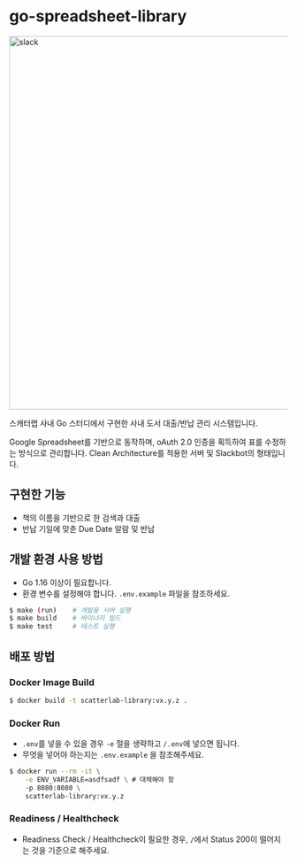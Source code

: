 # go-spreadsheet-library

<img width="675" alt="slack" src="https://user-images.githubusercontent.com/5152494/127766277-94699dc5-9f13-477b-8f96-b3c065b05f02.png">

스캐터랩 사내 Go 스터디에서 구현한 사내 도서 대출/반납 관리 시스템입니다. 

Google Spreadsheet를 기반으로 동작하며, oAuth 2.0 인증을 획득하여 표를 수정하는 방식으로 관리합니다. Clean Architecture를 적용한 서버 및 Slackbot의 형태입니다.

## 구현한 기능

* 책의 이름을 기반으로 한 검색과 대출
* 반납 기일에 맞춘 Due Date 알람 및 반납

## 개발 환경 사용 방법

* Go 1.16 이상이 필요합니다.
* 환경 변수를 설정해야 합니다. `.env.example` 파일을 참조하세요.

```bash
$ make (run)    # 개발용 서버 실행
$ make build    # 바이너리 빌드
$ make test     # 테스트 실행
```

## 배포 방법

### Docker Image Build

```bash
$ docker build -t scatterlab-library:vx.y.z .
```

### Docker Run

* `.env`를 넣을 수 있을 경우 `-e` 절을 생략하고 `/.env`에 넣으면 됩니다.
* 무엇을 넣어야 하는지는 `.env.example` 을 참조해주세요.

```bash
$ docker run --rm -it \
    -e ENV_VARIABLE=asdfsadf \ # 대체해야 함
    -p 8080:8080 \
    scatterlab-library:vx.y.z
```

### Readiness / Healthcheck

* Readiness Check / Healthcheck이 필요한 경우, `/`에서 Status 200이 떨어지는 것을 기준으로 해주세요.
